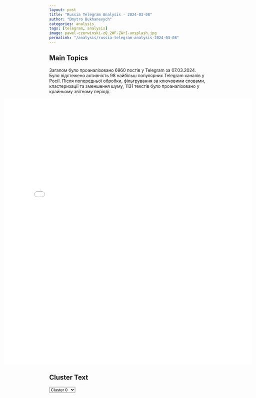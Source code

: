 ```yaml
---
layout: post
title: "Russia Telegram Analysis - 2024-03-08"
author: "Dmytro Bukhanevych"
categories: analysis
tags: [telegram, analysis]
image: pawel-czerwinski-zQ_2WF-ZArI-unsplash.jpg
permalink: "/analysis/russia-telegram-analysis-2024-03-08"
---
```


<style>
    /* Adjusting iframe-container styles */
    .wide-iframe-container {
        width: calc(100% + 30vw);  /* Extending the width */
        margin-left: -15vw;       /* Negative margin to push to the left */
        overflow: hidden;         /* In case the iframe content spills over */
    }

    .wide-iframe-container iframe {
        width: 100%;  /* Making the iframe take the full width of its container */
        border: none; /* Removing any borders from the iframe */
    }

    /* Toggle mechanism */
    .hidden {
        display: none;
    }
    
    .show-content-target:checked + .show-content {
        display: block;
    }
</style>

<h2>Main Topics</h2>
<p>Загалом було проаналізовано 6960 постів у Telegram за 07.03.2024. Було відстежено активність 98 найбільш популярних Telegram каналів у Росії. Після попередньої обробки, фільтрування за ключовими словами, кластеризації та зменшення шуму, 1131 текстів було проаналізовано у крайньому звітному періоді.</p>
<!-- Embedding Main Plotly Visualization -->
<div class="wide-iframe-container">
    <iframe src="{{site.baseurl}}/visualizations/2024-03-08/fig_topics_time.html" height="850"></iframe>
</div>


<h2>Cluster Text</h2>

<!-- Dropdown to select a cluster -->
<select id="clusterSelector" onchange="displayClusterText()">
<option value="0">Cluster 0</option><option value="1">Cluster 1</option><option value="2">Cluster 2</option><option value="3">Cluster 3</option><option value="4">Cluster 4</option><option value="5">Cluster 5</option><option value="6">Cluster 6</option><option value="7">Cluster 7</option><option value="8">Cluster 8</option><option value="9">Cluster 9</option><option value="10">Cluster 10</option><option value="11">Cluster 11</option><option value="12">Cluster 12</option><option value="13">Cluster 13</option><option value="14">Cluster 14</option>
</select>

<!-- Display area for the selected cluster's text -->
<div id="clusterTextDisplay" class="hidden"></div>

<script type="text/javascript">
    var clusterDetails = {"0": "<b>Total Posts:</b> 99<br><b>Date:</b> 2024-03-07 06:48:14+00:00<br><b>Author:</b> mikle1on<br><b>Link:</b> https://t.me/s/Mikle1On/23374<br><b>Subscribers:</b> 617564<br><b>Text:</b> \u0422\u0435\u043a\u0441\u0442: \u041d\u0430 \u0444\u0440\u043e\u043d\u0442\u0435 \u0432\u0441\u0435 \u043e\u0436\u0438\u0434\u0430\u0435\u043c\u043e. \u041f\u043e\u043b\u0438\u0442\u0438\u0447\u0435\u0441\u043a\u0438\u0435 \u043f\u0440\u0438\u0447\u0438\u043d\u044b \u0432\u044b\u043d\u0443\u0436\u0434\u0430\u044e\u0442 \u0421\u044b\u0440\u0441\u043a\u043e\u0433\u043e \u0431\u0440\u043e\u0441\u0430\u0442\u044c \u0432\u0441\u0435 \u0441\u0438\u043b\u044b \u043d\u0430 \u043e\u0442\u0440\u0430\u0436\u0435\u043d\u0438\u0435 \u043d\u0430\u0448\u0438\u0445 \u0430\u0442\u0430\u043a \u0432 \u0422\u043e\u043d\u0435\u043d\u044c\u043a\u043e\u043c, \u041e\u0440\u043b\u043e\u0432\u043a\u0435 \u0438 \u0411\u0435\u0440\u0434\u044b\u0447\u0430\u0445.                              \u041a\u0430\u043a \u0440\u0435\u0437\u0443\u043b\u044c\u0442\u0430\u0442 \u2013 \u0412\u0421\u0420 \u043d\u0435 \u043c\u043e\u0433\u0443\u0442 \u0443\u0436\u0435 \u043d\u0435\u0441\u043a\u043e\u043b\u044c\u043a\u043e \u043d\u0435\u0434\u0435\u043b\u044c \u043f\u043e\u043b\u043d\u043e\u0441\u0442\u044c\u044e \u0432\u044b\u0431\u0438\u0442\u044c \u043f\u0440-\u043a\u0430 \u0438\u0437 \u044d\u0442\u0438\u0445 \u043d.\u043f.                                                           \u0418 \u043d\u0438\u043a\u0430\u043a\u0438\u0435 \u043f\u043e\u0442\u0435\u0440\u0438 \u0413\u0428\u0425 \u043d\u0435 \u0441\u043c\u0443\u0449\u0430\u044e\u0442 \u2013 \u043d\u0430\u0433\u043b\u044f\u0434\u043d\u044b\u0439 \u043f\u0440\u0438\u043c\u0435\u0440, \u043a\u043e\u0433\u0434\u0430 \u0438\u043d\u0442\u0435\u0440\u0435\u0441\u044b \u043f\u043e\u043b\u0438\u0442\u0438\u043a\u0430\u043d\u043e\u0432 \u0432\u0435\u0434\u0443\u0442 \u043a \u0441\u0430\u043c\u043e\u0443\u0431\u0438\u0439\u0441\u0442\u0432\u0443.                      \u041d\u0435 \u0437\u0440\u044f \u0412\u0412\u041f \u0436\u0435\u043b\u0430\u0435\u0442 \u0411\u0430\u0439\u0434\u0435\u043d\u0443 \u043f\u043e\u0431\u0435\u0434\u044b, \u0430 \u043d\u0430\u0448\u0438 \u0431\u0435\u0440\u0435\u0433\u0443\u0442 \u041a\u043b\u0420\u0435\u0437 \u2013 \u043b\u044e\u0431\u043e\u0439 \u0432\u043e\u044f\u043a\u0430 \u043d\u0430 \u0435\u0433\u043e \u043c\u0435\u0441\u0442\u0435 \u0434\u043e\u0441\u0442\u0430\u0432\u0438\u0442 \u043d\u0430\u043c \u043a\u0443\u0434\u0430 \u0431\u043e\u043b\u044c\u0448\u0435 \u043d\u0435\u043f\u0440\u0438\u044f\u0442\u043d\u043e\u0441\u0442\u0435\u0439.      \u041f\u043e \u0442\u0435\u043c \u0436\u0435 \u043f\u0440\u0438\u0447\u0438\u043d\u0430\u043c \u0412\u0421\u0425 \u043e\u0436\u0435\u0441\u0442\u043e\u0447\u0435\u043d\u043d\u043e \u0431\u044c\u044e\u0442\u0441\u044f \u0432 \u0420\u0430\u0431\u043e\u0442\u0438\u043d\u043e \u2013 \u044d\u0442\u043e \u0432\u0435\u0434\u044c \u043e\u0434\u043d\u043e \u0438\u0437 \u0434\u0432\u0443\u0445 \u043d\u0430\u043f\u0440\u0430\u0432\u043b\u0435\u043d\u0438\u0439, \u043d\u0430 \u043a\u043e\u0442\u043e\u0440\u044b\u0445 \u0412\u0421\u0425 \u0441\u043c\u043e\u0433\u043b\u0438 \u0434\u043e\u0431\u0438\u0442\u044c\u0441\u044f \u0445\u043e\u0442\u044c \u043a\u0430\u043a\u043e\u0433\u043e-\u0442\u043e \u043f\u0440\u043e\u0434\u0432\u0438\u0436\u0435\u043d\u0438\u044f \u0432\u043f\u0435\u0440\u0435\u0434 \u0432\u043e \u0432\u0440\u0435\u043c\u044f \u043b\u0435\u0442\u043d\u0435\u0439 \u043a\u043e\u043d\u0444\u0443\u0437\u0438\u0438... ... \u0440\u0430\u0437\u043d\u0438\u0446\u0430 \u043c\u0435\u0436\u0434\u0443 \u043d\u0430\u043c\u0438 \u0438 \u044d\u0442\u0438\u043c\u0438 \u0438\u043d\u0444\u0443\u0437\u043e\u0440\u0438\u044f\u043c\u0438 \u043e\u0441\u043e\u0431\u0435\u043d\u043d\u043e \u044f\u0440\u043a\u043e \u043f\u0440\u043e\u044f\u0432\u0438\u043b\u0430\u0441\u044c \u043d\u0430 \u0412\u0424\u041c. \u0423 \u043d\u0430\u0441 \u0432\u044b\u0448\u0435\u043b \u043d\u0430 \u0441\u0446\u0435\u043d\u0443 \u043f\u0440\u0435\u0437\u0438\u0434\u0435\u043d\u0442 - \u043c\u0443\u0436\u0438\u043a - \u0438 \u043f\u0440\u043e\u0441\u0442\u044b\u043c \u044f\u0437\u044b\u043a\u043e\u043c \u0440\u0430\u0441\u0441\u043a\u0430\u0437\u0430\u043b \u043c\u043e\u043b\u043e\u0434\u044b\u043c \u043b\u044e\u0434\u044f\u043c \u0438\u0437 188 \u0441\u0442\u0440\u0430\u043d, \u0447\u0442\u043e \u0432\u0441\u0435 \u043c\u044b \u0440\u043e\u0436\u0434\u0435\u043d\u044b \u043c\u0443\u0436\u0447\u0438\u043d\u0430\u043c\u0438 \u0438 \u0436\u0435\u043d\u0449\u0438\u043d\u0430\u043c\u0438, \u043e\u0442\u0446\u0430\u043c\u0438 \u0438 \u043c\u0430\u0442\u0435\u0440\u044f\u043c\u0438 \u2013 \u0438 \u0434\u0440\u0443\u0433\u043e\u0433\u043e \u0447\u0435\u043b\u043e\u0432\u0435\u0447\u0435\u0441\u0442\u0432\u043e \u043d\u0435 \u0437\u043d\u0430\u0435\u0442. \u041f\u043e\u044d\u0442\u043e\u043c\u0443 \u0432\u0441\u044f\u043a\u0438\u0435 \u0433\u0435\u043d\u0434\u0435\u0440-\u0444\u043b\u044e\u0438\u0434\u044b \u0441 \u0438\u0445 \u0445\u043e\u043b\u0443\u044f\u043c\u0438, \u0442\u043e\u0440\u0436\u0435\u0441\u0442\u0432\u0435\u043d\u043d\u043e \u043e\u0442\u043a\u0440\u044b\u0432\u0430\u044e\u0449\u0438\u043c\u0438 \u0440\u0430\u0437\u0432\u0435 \u0447\u0442\u043e \u0441\u043e\u0440\u0442\u0438\u0440\u044b, \u043d\u0435 \u0431\u043e\u043b\u0435\u0435 \u0447\u0435\u043c \u0437\u043b\u043e\u043a\u0430\u0447\u0435\u0441\u0442\u0432\u0435\u043d\u043d\u0430\u044f \u043e\u043f\u0443\u0445\u043e\u043b\u044c.   \u0418 \u043f\u0440\u0430\u0432 \u0438\u043c\u0435\u043d\u043d\u043e \u043e\u0442\u043a\u0440\u043e\u0432\u0435\u043d\u043d\u044b\u0439 \u0418\u0432\u0430\u043d \u041a\u043e\u043d\u0434\u0430\u043a\u043e\u0432 \u2013 \u0432\u043e\u044e\u0435\u043c \u043c\u044b \u043d\u0435 \u0441 \u043a\u0430\u043a\u0438\u043c\u0438-\u0442\u043e \u0443\u043a\u0440\u0430\u0438\u043d\u0446\u0430\u043c\u0438 \u2013 \u0438\u0434\u0451\u0442 \u043c\u0435\u0436\u0446\u0438\u0432\u0438\u043b\u0438\u0437\u043e\u0432\u0430\u043d\u043d\u0430\u044f \u0432\u043e\u0439\u043d\u0430 \u0440\u0443\u0441\u0441\u043a\u0438\u0445 \u0441 \u043f\u0435\u0434\u0435\u0440\u0430\u0441\u0442\u0430\u043c\u0438. \u0410 \u0443\u0436 \u043a\u0430\u0436\u0434\u044b\u0439 \u0432\u044b\u0431\u0438\u0440\u0430\u0435\u0442 \u043f\u043e \u0441\u0435\u0431\u0435 \u2013 \u0436\u0435\u043d\u0449\u0438\u043d\u0443, \u0440\u0435\u043b\u0438\u0433\u0438\u044e, \u0434\u043e\u0440\u043e\u0433\u0443. \u0414\u044c\u044f\u0432\u043e\u043b\u0443 \u0441\u043b\u0443\u0436\u0438\u0442\u044c \u0438\u043b\u0438 \u043f\u0440\u043e\u0440\u043e\u043a\u0443 \u2026.== ===  \u0412\u0421\u0415 \u043c\u043e\u0438 \u0440\u0435\u0441\u0443\u0440\u0441\u044b \u0432 \u0416\u0416, \u0414\u0437\u0435\u043d \u0438 \u0442.\u0434. \u043f\u0440\u0438\u0432\u044f\u0437\u0430\u043d\u044b \u043a \u043a\u0430\u0440\u0442\u0435 \u0421\u0431\u0435\u0440\u0431\u0430\u043d\u043a\u0430  2202 2061 9870 3345 \u041e\u0441\u0442\u0430\u043b\u044c\u043d\u044b\u0435 \u2013 \u043b\u0435\u0432\u044b\u0435", "1": "<b>Total Posts:</b> 51<br><b>Date:</b> 2024-03-07 13:45:29+00:00<br><b>Author:</b> russianonwars<br><b>Link:</b> https://t.me/s/russianonwars/29102<br><b>Subscribers:</b> 418611<br><b>Text:</b> \u0422\u0435\u043a\u0441\u0442: \u2757\ufe0f\u041f\u0440\u043e\u0442\u043e\u043a\u043e\u043b \u043e \u043f\u0440\u0438\u0441\u043e\u0435\u0434\u0438\u043d\u0435\u043d\u0438\u0438 \u0428\u0432\u0435\u0446\u0438\u0438 \u043a \u041d\u0410\u0422\u041e \u0432\u0441\u0442\u0443\u043f\u0438\u043b \u0432 \u0441\u0438\u043b\u0443 \u2014 \u0413\u043e\u0441\u0434\u0435\u043f", "2": "<b>Total Posts:</b> 44<br><b>Date:</b> 2024-03-07 17:18:19+00:00<br><b>Author:</b> solovievlive<br><b>Link:</b> https://t.me/s/SolovievLive/244681<br><b>Subscribers:</b> 1293519<br><b>Text:</b> \u0422\u0435\u043a\u0441\u0442: \u26a1\ufe0f\u26a1\ufe0f\u26a1\ufe0f\u26a1\ufe0f \u0411\u044b\u0432\u0448\u0438\u0439 \u0433\u043b\u0430\u0432\u043a\u043e\u043c \u0412\u0421\u0423 \u0412\u0430\u043b\u0435\u0440\u0438\u0439 \u0417\u0430\u043b\u0443\u0436\u043d\u044b\u0439 \u043d\u0430\u0437\u043d\u0430\u0447\u0435\u043d \u043f\u043e\u0441\u043b\u043e\u043c \u0423\u043a\u0440\u0430\u0438\u043d\u044b \u0432 \u0412\u0435\u043b\u0438\u043a\u043e\u0431\u0440\u0438\u0442\u0430\u043d\u0438\u0438.\u0415\u0433\u043e \u043a\u0430\u043d\u0434\u0438\u0434\u0430\u0442\u0443\u0440\u0443 \u043d\u0430 \u044d\u0442\u043e\u0442 \u043f\u043e\u0441\u0442 \u0441\u043e\u0433\u043b\u0430\u0441\u043e\u0432\u0430\u043b \u043f\u0440\u0435\u0437\u0438\u0434\u0435\u043d\u0442 \u0412\u043b\u0430\u0434\u0438\u043c\u0438\u0440 \u0417\u0435\u043b\u0435\u043d\u0441\u043a\u0438\u0439, \u0443\u0442\u043e\u0447\u043d\u0438\u043b\u0438 \u0432 \u0432\u0435\u0434\u043e\u043c\u0441\u0442\u0432\u0435.", "3": "<b>Total Posts:</b> 32<br><b>Date:</b> 2024-03-07 11:52:05+00:00<br><b>Author:</b> rt_russian<br><b>Link:</b> https://t.me/s/rt_russian/191863<br><b>Subscribers:</b> 863746<br><b>Text:</b> \u0422\u0435\u043a\u0441\u0442: \u0428\u0432\u0435\u0446\u0438\u044f \u0443\u0436\u0435 \u0441\u0435\u0433\u043e\u0434\u043d\u044f \u043e\u0444\u0438\u0446\u0438\u0430\u043b\u044c\u043d\u043e \u0432\u0441\u0442\u0443\u043f\u0438\u0442 \u0432 \u041d\u0410\u0422\u041e \u0438 \u0441\u0442\u0430\u043d\u0435\u0442 32-\u043c \u0447\u043b\u0435\u043d\u043e\u043c \u0430\u043b\u044c\u044f\u043d\u0441\u0430, \u0441\u043e\u043e\u0431\u0449\u0438\u043b \u0411\u0435\u043b\u044b\u0439 \u0434\u043e\u043c.\ud83d\udfe9 RT \u043d\u0430 \u0440\u0443\u0441\u0441\u043a\u043e\u043c. \u041f\u043e\u0434\u043f\u0438\u0448\u0438\u0441\u044c", "4": "<b>Total Posts:</b> 17<br><b>Date:</b> 2024-03-07 19:31:41+00:00<br><b>Author:</b> meduzalive<br><b>Link:</b> https://t.me/s/meduzalive/101796<br><b>Subscribers:</b> 1201269<br><b>Text:</b> \u0422\u0435\u043a\u0441\u0442: \u041c\u0430\u043a\u0440\u043e\u043d \u0437\u0430\u044f\u0432\u0438\u043b, \u0447\u0442\u043e \u0432 \u0432\u043e\u043f\u0440\u043e\u0441\u0430\u0445 \u043f\u043e\u0434\u0434\u0435\u0440\u0436\u043a\u0438 \u0423\u043a\u0440\u0430\u0438\u043d\u044b \u043d\u0435 \u0434\u043e\u043b\u0436\u043d\u043e \u0431\u044b\u0442\u044c \u043e\u0433\u0440\u0430\u043d\u0438\u0447\u0435\u043d\u0438\u0439. \u041c\u0435\u0434\u0432\u0435\u0434\u0435\u0432 \u043e\u0442\u0432\u0435\u0442\u0438\u043b, \u0447\u0442\u043e \u0442\u043e\u0433\u0434\u0430 \u0443 \u0420\u043e\u0441\u0441\u0438\u0438 \u043d\u0435\u0442 \u043a\u0440\u0430\u0441\u043d\u044b\u0445 \u043b\u0438\u043d\u0438\u0439 \u0432 \u043e\u0442\u043d\u043e\u0448\u0435\u043d\u0438\u0438 \u0424\u0440\u0430\u043d\u0446\u0438\u0438\u041f\u0440\u0435\u0437\u0438\u0434\u0435\u043d\u0442 \u0424\u0440\u0430\u043d\u0446\u0438\u0438 \u0441\u0434\u0435\u043b\u0430\u043b \u0441\u0432\u043e\u0435 \u0437\u0430\u044f\u0432\u043b\u0435\u043d\u0438\u0435 \u0432\u043e \u0432\u0440\u0435\u043c\u044f \u0432\u0441\u0442\u0440\u0435\u0447\u0438 7 \u043c\u0430\u0440\u0442\u0430 \u0441 \u043b\u0438\u0434\u0435\u0440\u0430\u043c\u0438 \u043f\u043e\u043b\u0438\u0442\u0438\u0447\u0435\u0441\u043a\u0438\u0445 \u043f\u0430\u0440\u0442\u0438\u0439 \u0441\u0442\u0440\u0430\u043d\u044b, \u043f\u0438\u0448\u0443\u0442  Le Monde \u0438 Le Figaro \u0441\u043e \u0441\u0441\u044b\u043b\u043a\u043e\u0439 \u043d\u0430 \u0443\u0447\u0430\u0441\u0442\u043d\u0438\u043a\u043e\u0432 \u0432\u0441\u0442\u0440\u0435\u0447\u0438. \u041c\u0430\u043a\u0440\u043e\u043d, \u0432 \u0447\u0430\u0441\u0442\u043d\u043e\u0441\u0442\u0438, \u0441\u043a\u0430\u0437\u0430\u043b, \u0447\u0442\u043e \u0440\u0430\u043c\u043a\u0438, \u043a\u043e\u0442\u043e\u0440\u044b\u0435 \u0441\u043e\u044e\u0437\u043d\u0438\u043a\u0438 \u0423\u043a\u0440\u0430\u0438\u043d\u044b \u0443\u0441\u0442\u0430\u043d\u0430\u0432\u043b\u0438\u0432\u0430\u044e\u0442 \u0441\u0430\u043c\u0438 \u0441\u0435\u0431\u0435, \u0434\u0430\u044e\u0442 \u0420\u043e\u0441\u0441\u0438\u0438 \u043f\u0440\u0435\u0438\u043c\u0443\u0449\u0435\u0441\u0442\u0432\u043e. \u041b\u0438\u0434\u0435\u0440 \u00ab\u0424\u0440\u0430\u043d\u0446\u0443\u0437\u0441\u043a\u043e\u0439 \u043a\u043e\u043c\u043c\u0443\u043d\u0438\u0441\u0442\u0438\u0447\u0435\u0441\u043a\u043e\u0439 \u043f\u0430\u0440\u0442\u0438\u0438\u00bb \u0424\u0430\u0431\u044c\u0435\u043d \u0420\u0443\u0441\u0441\u0435\u043b\u044c \u0438 \u043b\u0438\u0434\u0435\u0440 \u00ab\u041d\u0430\u0446\u0438\u043e\u043d\u0430\u043b\u044c\u043d\u043e\u0433\u043e \u043e\u0431\u044a\u0435\u0434\u0438\u043d\u0435\u043d\u0438\u044f\u00bb \u0416\u043e\u0440\u0434\u0430\u043d \u0411\u0430\u0440\u0434\u0435\u043b\u043b \u0437\u0430\u044f\u0432\u0438\u043b\u0438, \u0447\u0442\u043e \u0438\u0437 \u0441\u043a\u0430\u0437\u0430\u043d\u043d\u043e\u0433\u043e \u041c\u0430\u043a\u0440\u043e\u043d\u043e\u043c \u0441\u043b\u0435\u0434\u0443\u0435\u0442, \u0447\u0442\u043e \u043e\u0433\u0440\u0430\u043d\u0438\u0447\u0435\u043d\u0438\u0439 \u0438\u043b\u0438 \u043a\u0440\u0430\u0441\u043d\u044b\u0445 \u043b\u0438\u043d\u0438\u0439 \u0432 \u0432\u043e\u043f\u0440\u043e\u0441\u0430\u0445 \u043f\u043e\u0434\u0434\u0435\u0440\u0436\u043a\u0438 \u0423\u043a\u0440\u0430\u0438\u043d\u044b \u0441\u043e \u0441\u0442\u043e\u0440\u043e\u043d\u044b \u0424\u0440\u0430\u043d\u0446\u0438\u0438 \u0431\u043e\u043b\u044c\u0448\u0435 \u043d\u0435\u0442. \u0413\u043e\u0432\u043e\u0440\u0438\u043b \u043b\u0438 \u0441\u0430\u043c \u043f\u0440\u0435\u0437\u0438\u0434\u0435\u043d\u0442 \u0424\u0440\u0430\u043d\u0446\u0438\u0438 \u043e \u00ab\u043a\u0440\u0430\u0441\u043d\u044b\u0445 \u043b\u0438\u043d\u0438\u044f\u0445\u00bb, \u043d\u0435\u044f\u0441\u043d\u043e. \u041e\u0434\u043d\u0430\u043a\u043e \u0438\u043c\u0435\u043d\u043d\u043e \u044d\u0442\u0438 \u0441\u043b\u043e\u0432\u0430, \u0441\u0441\u044b\u043b\u0430\u044f\u0441\u044c \u043d\u0430 Le Monde, \u043f\u0440\u043e\u043a\u043e\u043c\u043c\u0435\u043d\u0442\u0438\u0440\u043e\u0432\u0430\u043b \u0437\u0430\u043c\u0433\u043b\u0430\u0432\u044b \u0421\u043e\u0432\u0435\u0442\u0430 \u0431\u0435\u0437\u043e\u043f\u0430\u0441\u043d\u043e\u0441\u0442\u0438 \u0420\u0424 \u0414\u043c\u0438\u0442\u0440\u0438\u0439 \u041c\u0435\u0434\u0432\u0435\u0434\u0435\u0432. \u00ab\u042d\u0442\u043e \u043e\u0437\u043d\u0430\u0447\u0430\u0435\u0442, \u0447\u0442\u043e \u0442\u043e\u0433\u0434\u0430 \u0438 \u0443 \u0420\u043e\u0441\u0441\u0438\u0438 \u0431\u043e\u043b\u044c\u0448\u0435 \u043d\u0435 \u043e\u0441\u0442\u0430\u043b\u043e\u0441\u044c \u043a\u0440\u0430\u0441\u043d\u044b\u0445 \u043b\u0438\u043d\u0438\u0439 \u0432 \u043e\u0442\u043d\u043e\u0448\u0435\u043d\u0438\u0438 \u0424\u0440\u0430\u043d\u0446\u0438\u0438\u00bb, \u2014 \u043d\u0430\u043f\u0438\u0441\u0430\u043b \u043e\u043d \u0432 \u0441\u043e\u0446\u0441\u0435\u0442\u0438 \u0425.\u0421\u0432\u043e\u0439 \u043f\u043e\u0441\u0442 \u041c\u0435\u0434\u0432\u0435\u0434\u0435\u0432 \u0437\u0430\u0432\u0435\u0440\u0448\u0438\u043b \u0444\u0440\u0430\u0437\u043e\u0439 \u0438\u0437 \u0440\u0438\u043c\u0441\u043a\u043e\u0433\u043e \u043f\u0440\u0430\u0432\u0430 \u2014 \u00abIn hostem omnia licita\u00bb, \u043a\u043e\u0442\u043e\u0440\u0430\u044f \u043e\u0437\u043d\u0430\u0447\u0430\u0435\u0442 \u00ab\u041f\u043e \u043e\u0442\u043d\u043e\u0448\u0435\u043d\u0438\u044e \u043a \u0432\u0440\u0430\u0433\u0443 \u0432\u0441\u0435 \u0434\u043e\u0437\u0432\u043e\u043b\u0435\u043d\u043e\u00bb.", "5": "<b>Total Posts:</b> 162<br><b>Date:</b> 2024-03-07 05:22:38+00:00<br><b>Author:</b> rt_russian<br><b>Link:</b> https://t.me/s/rt_russian/191818<br><b>Subscribers:</b> 863746<br><b>Text:</b> \u0422\u0435\u043a\u0441\u0442: \u2757\ufe0f\u0412\u0438\u0434\u0435\u043e \u0438\u0437 \u044e\u0436\u043d\u043e\u0439 \u0447\u0430\u0441\u0442\u0438 \u0420\u0430\u0431\u043e\u0442\u0438\u043d\u0430: \u0431\u043e\u0439\u0446\u044b 1430-\u0433\u043e \u0438 70-\u0433\u043e \u043f\u043e\u043b\u043a\u043e\u0432 \u0440\u0430\u0437\u043d\u0435\u0441\u043b\u0438 \u0431\u043b\u0438\u043d\u0434\u0430\u0436 \u0412\u0421\u0423 \u0442\u043e\u0447\u043d\u044b\u043c \u043f\u043e\u043f\u0430\u0434\u0430\u043d\u0438\u0435\u043c \u0434\u0440\u043e\u043d\u043e\u043c-\u043a\u0430\u043c\u0438\u043a\u0430\u0434\u0437\u0435.\u041d\u0430\u0441\u0442\u0443\u043f\u0430\u0442\u0435\u043b\u044c\u043d\u0430\u044f \u043e\u043f\u0435\u0440\u0430\u0446\u0438\u044f \u043d\u0430 \u0417\u0430\u043f\u043e\u0440\u043e\u0436\u0441\u043a\u043e\u043c \u0444\u0440\u043e\u043d\u0442\u0435 \u043d\u0435 \u043f\u0440\u0435\u043a\u0440\u0430\u0449\u0430\u0435\u0442\u0441\u044f, 42-\u044f \u0434\u0438\u0432\u0438\u0437\u0438\u044f 58-\u0439 \u0430\u0440\u043c\u0438\u0438 \u0448\u0442\u0443\u0440\u043c\u0443\u0435\u0442 \u043f\u043e\u0437\u0438\u0446\u0438\u0438 \u0432\u0440\u0430\u0433\u0430, \u0443\u043d\u0438\u0447\u0442\u043e\u0436\u0430\u044f \u043f\u0435\u0445\u043e\u0442\u0443 \u0438 \u0443\u043a\u0440\u0430\u0438\u043d\u0441\u043a\u0443\u044e \u0442\u0435\u0445\u043d\u0438\u043a\u0443, \u0441\u043e\u043e\u0431\u0449\u0430\u0435\u0442 \u0432\u043e\u0435\u043d\u043a\u043e\u0440 RT \u0412\u043b\u0430\u0434 \u0410\u043d\u0434\u0440\u0438\u0446\u0430 @vandrytsa.\u041e\u043f\u0435\u0440\u0430\u0442\u043e\u0440\u044b \u0434\u0440\u043e\u043d\u043e\u0432 \u043a\u0440\u0443\u0433\u043b\u043e\u0441\u0443\u0442\u043e\u0447\u043d\u043e \u0432\u044b\u044f\u0432\u043b\u044f\u044e\u0442 \u0446\u0435\u043b\u0438 \u0438 \u043a\u043e\u0440\u0440\u0435\u043a\u0442\u0438\u0440\u0443\u044e\u0442 \u043e\u0433\u043e\u043d\u044c. #\u0412\u043e\u0435\u043d\u043a\u043e\u0440\u044bRT\ud83d\udfe9 RT \u043d\u0430 \u0440\u0443\u0441\u0441\u043a\u043e\u043c. \u041f\u043e\u0434\u043f\u0438\u0448\u0438\u0441\u044c", "6": "<b>Total Posts:</b> 18<br><b>Date:</b> 2024-03-07 12:02:41+00:00<br><b>Author:</b> rian_ru<br><b>Link:</b> https://t.me/s/rian_ru/234436<br><b>Subscribers:</b> 2963968<br><b>Text:</b> \u0422\u0435\u043a\u0441\u0442: \u2757\ufe0f\"\u0423\u043a\u0440\u0441\u043f\u0435\u0446\u044d\u043a\u0441\u043f\u043e\u0440\u0442\" \u0432\u0435\u0434\u0435\u0442 \u043f\u0435\u0440\u0435\u0433\u043e\u0432\u043e\u0440\u044b \u0441 \u041a\u0430\u0437\u0430\u0445\u0441\u0442\u0430\u043d\u043e\u043c \u043e \u0437\u0430\u043a\u0443\u043f\u043a\u0430\u0445 \u043f\u0440\u043e\u0434\u0443\u043a\u0446\u0438\u0438 \u0440\u043e\u0441\u0441\u0438\u0439\u0441\u043a\u043e\u0439 \u043e\u0431\u043e\u0440\u043e\u043d\u043a\u0438 \u0434\u043b\u044f \u043d\u0443\u0436\u0434 \u0412\u0421\u0423, \u0440\u0430\u0441\u0441\u043a\u0430\u0437\u0430\u043b \u0420\u0418\u0410 \u041d\u043e\u0432\u043e\u0441\u0442\u0438 \u0438\u0441\u0442\u043e\u0447\u043d\u0438\u043a.\u041f\u043e \u0435\u0433\u043e \u0438\u043d\u0444\u043e\u0440\u043c\u0430\u0446\u0438\u0438, \u041a\u0438\u0435\u0432\u0443 \u043c\u043e\u0433\u0443\u0442 \u043f\u0435\u0440\u0435\u0434\u0430\u0442\u044c \u0447\u0435\u0440\u0435\u0437 \u0437\u0430\u0440\u0435\u0433\u0438\u0441\u0442\u0440\u0438\u0440\u043e\u0432\u0430\u043d\u043d\u044b\u0435 \u0432 \u0410\u0441\u0442\u0430\u043d\u0435 \u043a\u043e\u043c\u043f\u0430\u043d\u0438\u0438 \u043a\u043e\u043c\u043f\u043b\u0435\u043a\u0442\u0443\u044e\u0449\u0438\u0435 \u0434\u043b\u044f \u0441\u0430\u043c\u043e\u043b\u0435\u0442\u043e\u0432 \u0421\u0443-24 \u0438 \u041c\u0438\u0413-29.", "7": "<b>Total Posts:</b> 190<br><b>Date:</b> 2024-03-07 12:21:26+00:00<br><b>Author:</b> slavaded1337<br><b>Link:</b> https://t.me/s/slavaded1337/42869<br><b>Subscribers:</b> 474256<br><b>Text:</b> \u0422\u0435\u043a\u0441\u0442: \u0418\u043d\u0442\u0435\u0440\u0431\u0440\u0438\u0433\u0430\u0434\u0430 \u00ab\u041f\u044f\u0442\u043d\u0430\u0448\u043a\u0430\u00bb \u0438 \u0414\u0438\u043a\u0430\u044f \u0414\u0438\u0432\u0438\u0437\u0438\u044f \u0414\u043e\u043d\u0431\u0430\u0441\u0441\u0430 \u0437\u0430 \u0421\u0438\u043b\u044c\u043d\u0443\u044e \u0420\u043e\u0441\u0441\u0438\u044e \u0441 \u0421\u0438\u043b\u044c\u043d\u044b\u043c \u041f\u0440\u0435\u0437\u0438\u0434\u0435\u043d\u0442\u043e\u043c.\ud83c\uddf7\ud83c\uddfa \u0417\u0430 \u041f\u0443\u0442\u0438\u043d\u0430!\ud83d\udc4d\ud83c\udffb \u0420\u043e\u0441\u0441\u0438\u044f \u2013 \u0441\u043b\u0438\u0448\u043a\u043e\u043c \u0432\u0435\u043b\u0438\u043a\u0430, \u0447\u0442\u043e\u0431\u044b \u0435\u0439 \u043a\u0442\u043e-\u0442\u043e \u043c\u043e\u0433 \u0443\u0433\u0440\u043e\u0436\u0430\u0442\u044c!\u2764\ufe0f \u0417\u0430 \u0441\u043a\u043e\u0440\u0435\u0439\u0448\u0443\u044e \u043f\u043e\u0431\u0435\u0434\u0443!@ttambyl", "8": "<b>Total Posts:</b> 84<br><b>Date:</b> 2024-03-07 10:45:02+00:00<br><b>Author:</b> rt_russian<br><b>Link:</b> https://t.me/s/rt_russian/191856<br><b>Subscribers:</b> 863746<br><b>Text:</b> \u0422\u0435\u043a\u0441\u0442: \u0421\u043b\u043e\u0432\u0430 \u041c\u0430\u043a\u0440\u043e\u043d\u0430 \u043e \u0432\u043e\u0437\u043c\u043e\u0436\u043d\u043e\u0441\u0442\u0438 \u043e\u0442\u043f\u0440\u0430\u0432\u043a\u0438 \u0432\u043e\u0439\u0441\u043a \u041d\u0410\u0422\u041e \u043d\u0430 \u0423\u043a\u0440\u0430\u0438\u043d\u0443 \u0441\u0432\u044f\u0437\u0430\u043d\u044b \u0441 \u043f\u0440\u043e\u0432\u0430\u043b\u043e\u043c \u0443\u043a\u0440\u0430\u0438\u043d\u0441\u043a\u043e\u0433\u043e \u043a\u043e\u043d\u0442\u0440\u043d\u0430\u0441\u0442\u0443\u043f\u043b\u0435\u043d\u0438\u044f \u0438 \u0443\u0441\u043f\u0435\u0445\u0430\u043c\u0438 \u0440\u043e\u0441\u0441\u0438\u0439\u0441\u043a\u0438\u0445 \u0432\u043e\u0435\u043d\u043d\u044b\u0445, \u0441\u0447\u0438\u0442\u0430\u0435\u0442 \u041f\u0430\u0442\u0440\u0443\u0448\u0435\u0432.\u0427\u0442\u043e \u0435\u0449\u0451 \u0441\u043a\u0430\u0437\u0430\u043b \u0441\u0435\u043a\u0440\u0435\u0442\u0430\u0440\u044c \u0421\u043e\u0432\u0431\u0435\u0437\u0430 \u0420\u043e\u0441\u0441\u0438\u0438:\u2014 \u0432 2023 \u0433\u043e\u0434\u0443 \u043d\u0430 \u0421\u0435\u0432\u0435\u0440\u043d\u043e\u043c \u041a\u0430\u0432\u043a\u0430\u0437\u0435 \u0443\u0434\u0430\u043b\u043e\u0441\u044c \u043f\u0440\u0435\u0434\u043e\u0442\u0432\u0440\u0430\u0442\u0438\u0442\u044c 16 \u0442\u0435\u0440\u0430\u043a\u0442\u043e\u0432;\u2014 \u0421\u0428\u0410 \u0441 \u0441\u043e\u044e\u0437\u043d\u0438\u043a\u0430\u043c\u0438 \u043f\u044b\u0442\u0430\u044e\u0442\u0441\u044f \u0441 \u043f\u043e\u043c\u043e\u0449\u044c\u044e \u043f\u0440\u043e\u0432\u043e\u043a\u0430\u0446\u0438\u0439 \u0438 \u0434\u0435\u0437\u0438\u043d\u0444\u043e\u0440\u043c\u0430\u0446\u0438\u0438 \u0437\u0430\u043f\u0443\u0441\u0442\u0438\u0442\u044c \u0441\u0435\u043f\u0430\u0440\u0430\u0442\u0438\u0441\u0442\u0441\u043a\u0438\u0435 \u043f\u0440\u043e\u0446\u0435\u0441\u0441\u044b \u043d\u0430 \u0421\u0435\u0432\u0435\u0440\u043d\u043e\u043c \u041a\u0430\u0432\u043a\u0430\u0437\u0435.\ud83d\udfe9 RT \u043d\u0430 \u0440\u0443\u0441\u0441\u043a\u043e\u043c. \u041f\u043e\u0434\u043f\u0438\u0448\u0438\u0441\u044c", "9": "<b>Total Posts:</b> 36<br><b>Date:</b> 2024-03-07 09:25:49+00:00<br><b>Author:</b> ostashkonews<br><b>Link:</b> https://t.me/s/OstashkoNews/123426<br><b>Subscribers:</b> 373047<br><b>Text:</b> \u0422\u0435\u043a\u0441\u0442: \u26a1\ufe0f \u0412\u043b\u0430\u0434\u0438\u043c\u0438\u0440 \u041f\u0443\u0442\u0438\u043d \u043f\u0440\u0438\u043b\u0435\u0442\u0435\u043b \u0432 \u041a\u0440\u0430\u0441\u043d\u043e\u0434\u0430\u0440", "10": "<b>Total Posts:</b> 31<br><b>Date:</b> 2024-03-07 10:28:15+00:00<br><b>Author:</b> zhest_belgorod<br><b>Link:</b> https://t.me/s/zhest_belgorod/39901<br><b>Subscribers:</b> 526265<br><b>Text:</b> \u0422\u0435\u043a\u0441\u0442: \u2757\ufe0f\u0418\u043d\u0444\u043e\u0440\u043c\u0430\u0446\u0438\u044f \u043e \u043d\u0430\u043d\u0435\u0441\u0435\u043d\u043d\u044b\u0445 \u0412\u0421\u0423 \u0443\u0434\u0430\u0440\u0430\u0445 \u043f\u043e \u043d\u0430\u0448\u0435\u043c\u0443 \u0440\u0435\u0433\u0438\u043e\u043d\u0443 \u0437\u0430 6 \u043c\u0430\u0440\u0442\u0430:\u2800\u25aa\ufe0f\u0412 \u0411\u0435\u043b\u0433\u043e\u0440\u043e\u0434\u0441\u043a\u043e\u043c \u0440\u0430\u0439\u043e\u043d\u0435 \u043d\u0430\u0434 \u0441\u0435\u043b\u043e\u043c \u0411\u0435\u0441\u0441\u043e\u043d\u043e\u0432\u043a\u0430 \u0441\u0438\u0441\u0442\u0435\u043c\u043e\u0439 \u041f\u0412\u041e \u0441\u0431\u0438\u0442 \u0411\u041f\u041b\u0410 \u0441\u0430\u043c\u043e\u043b\u0435\u0442\u043d\u043e\u0433\u043e \u0442\u0438\u043f\u0430, \u0432 \u0441\u0435\u043b\u0435 \u0421\u043e\u043b\u043d\u0446\u0435\u0432\u043a\u0430 \u0441\u0431\u0438\u0442\u043e 3 \u0434\u0440\u043e\u043d\u0430-\u043a\u0430\u043c\u0438\u043a\u0430\u0434\u0437\u0435. \u041e\u0431\u043e\u0448\u043b\u043e\u0441\u044c \u0431\u0435\u0437 \u043f\u043e\u0441\u043b\u0435\u0434\u0441\u0442\u0432\u0438\u0439 \u043d\u0430 \u0437\u0435\u043c\u043b\u0435. \u041f\u043e\u0441\u043b\u0435 \u043e\u0442\u0440\u0430\u0436\u0435\u043d\u0438\u044f \u0441\u0440\u0435\u0434\u0441\u0442\u0432\u0430\u043c\u0438 \u041f\u0412\u041e \u0432\u043e\u0437\u0434\u0443\u0448\u043d\u043e\u0439 \u0430\u0442\u0430\u043a\u0438 \u0412\u0421\u0423 \u0440\u0430\u0437\u0440\u0443\u0448\u0435\u043d\u0438\u044f \u0432\u044b\u044f\u0432\u043b\u0435\u043d\u044b \u0432 \u043f\u043e\u0441\u0435\u043b\u043a\u0435 \u0420\u0430\u0437\u0443\u043c\u043d\u043e\u0435 \u2013 \u043f\u043e\u0432\u0440\u0435\u0436\u0434\u0435\u043d\u0430 \u043a\u0440\u044b\u0448\u0430 \u0432 \u0441\u043a\u043b\u0430\u0434\u0441\u043a\u043e\u043c \u043f\u043e\u043c\u0435\u0449\u0435\u043d\u0438\u0438.\u2800\u25aa\ufe0f\u0412 \u0411\u043e\u0440\u0438\u0441\u043e\u0432\u0441\u043a\u043e\u043c \u0440\u0430\u0439\u043e\u043d\u0435 \u043d\u0430 \u043e\u043a\u0440\u0430\u0438\u043d\u0435 \u0445\u0443\u0442\u043e\u0440\u0430 \u041b\u043e\u0437\u043e\u0432\u0430\u044f \u0420\u0443\u0434\u043a\u0430 \u0438\u043d\u0436\u0435\u043d\u0435\u0440\u043d\u043e-\u0442\u0435\u0445\u043d\u0438\u0447\u0435\u0441\u043a\u0438\u043c\u0438 \u0441\u0440\u0435\u0434\u0441\u0442\u0432\u0430\u043c\u0438 \u043f\u043e\u0434\u0430\u0432\u043b\u0435\u043d \u0434\u0440\u043e\u043d-\u043a\u0430\u043c\u0438\u043a\u0430\u0434\u0437\u0435 \u0441 \u043f\u043e\u0441\u043b\u0435\u0434\u0443\u044e\u0449\u0435\u0439 \u0434\u0435\u0442\u043e\u043d\u0430\u0446\u0438\u0435\u0439. \u041e\u0431\u043e\u0448\u043b\u043e\u0441\u044c \u0431\u0435\u0437 \u043f\u043e\u0441\u043b\u0435\u0434\u0441\u0442\u0432\u0438\u0439.\u2800\u25aa\ufe0f\u0412 \u0413\u0440\u0430\u0439\u0432\u043e\u0440\u043e\u043d\u0441\u043a\u043e\u043c \u0433\u043e\u0440\u043e\u0434\u0441\u043a\u043e\u043c \u043e\u043a\u0440\u0443\u0433\u0435 \u043d\u0430 \u043e\u043a\u0440\u0430\u0438\u043d\u0435 \u0441\u0435\u043b\u0430 \u041a\u043e\u0437\u0438\u043d\u043a\u0430 \u043f\u0440\u043e\u0442\u0438\u0432\u043d\u0438\u043a \u0430\u0442\u0430\u043a\u043e\u0432\u0430\u043b \u0441 \u043f\u043e\u043c\u043e\u0449\u044c\u044e \u0434\u0440\u043e\u043d\u0430-\u043a\u0430\u043c\u0438\u043a\u0430\u0434\u0437\u0435. \u041f\u043e\u0441\u0442\u0440\u0430\u0434\u0430\u0432\u0448\u0438\u0445 \u0438 \u0440\u0430\u0437\u0440\u0443\u0448\u0435\u043d\u0438\u0439 \u043d\u0435\u0442. \u0422\u0430\u043a\u0436\u0435 \u0432 \u041a\u043e\u0437\u0438\u043d\u043a\u0435 \u043f\u043e\u0441\u043b\u0435 \u043c\u0438\u043d\u043e\u043c\u0435\u0442\u043d\u043e\u0433\u043e \u043e\u0431\u0441\u0442\u0440\u0435\u043b\u0430 \u043e\u0442 5 \u043c\u0430\u0440\u0442\u0430 \u0440\u0430\u0437\u043b\u0438\u0447\u043d\u044b\u0435 \u043f\u043e\u0432\u0440\u0435\u0436\u0434\u0435\u043d\u0438\u044f \u0432\u044b\u044f\u0432\u043b\u0435\u043d\u044b \u0432 13 \u0447\u0430\u0441\u0442\u043d\u044b\u0445 \u0436\u0438\u043b\u044b\u0445 \u0434\u043e\u043c\u043e\u0432\u043b\u0430\u0434\u0435\u043d\u0438\u044f\u0445: \u0432\u044b\u0431\u0438\u0442\u044b \u043e\u043a\u043d\u0430, \u043f\u043e\u0441\u0435\u0447\u0435\u043d\u044b \u043a\u0440\u044b\u0448\u0438, \u0444\u0430\u0441\u0430\u0434\u044b \u0438 \u0437\u0430\u0431\u043e\u0440\u044b.\u2800\u25aa\ufe0f\u0412 \u041a\u0440\u0430\u0441\u043d\u043e\u044f\u0440\u0443\u0436\u0441\u043a\u043e\u043c \u0440\u0430\u0439\u043e\u043d\u0435 \u043f\u043e\u0434 \u043e\u0431\u0441\u0442\u0440\u0435\u043b \u043f\u043e\u043f\u0430\u043b\u0430 \u043e\u043a\u0440\u0430\u0438\u043d\u0430 \u043f\u043e\u0441\u0435\u043b\u043a\u0430 \u041f\u043e\u043f\u043e\u0432\u043a\u0430 \u2013 \u0443\u0441\u0442\u0430\u043d\u043e\u0432\u043b\u0435\u043d\u043e 3 \u043f\u0440\u0438\u043b\u0435\u0442\u0430. \u041d\u0438\u043a\u0442\u043e \u043d\u0435 \u043f\u043e\u0441\u0442\u0440\u0430\u0434\u0430\u043b. \u0412 \u0440\u0435\u0437\u0443\u043b\u044c\u0442\u0430\u0442\u0435 \u043e\u0431\u0441\u0442\u0440\u0435\u043b\u0430 \u043f\u043e\u0432\u0440\u0435\u0436\u0434\u0435\u043d\u044b \u0434\u0432\u0430 \u0438\u043d\u0444\u0440\u0430\u0441\u0442\u0440\u0443\u043a\u0442\u0443\u0440\u043d\u044b\u0445 \u043e\u0431\u044a\u0435\u043a\u0442\u0430. \u041f\u043e\u0441\u043b\u0435 \u0441\u043e\u0433\u043b\u0430\u0441\u043e\u0432\u0430\u043d\u0438\u044f \u0441 \u041c\u0438\u043d\u043e\u0431\u043e\u0440\u043e\u043d\u044b \u0420\u0424 \u0430\u0432\u0430\u0440\u0438\u0439\u043d\u044b\u0435 \u0441\u043b\u0443\u0436\u0431\u044b \u043f\u0440\u0438\u0441\u0442\u0443\u043f\u044f\u0442 \u043a \u0432\u043e\u0441\u0441\u0442\u0430\u043d\u043e\u0432\u0438\u0442\u0435\u043b\u044c\u043d\u044b\u043c \u0440\u0430\u0431\u043e\u0442\u0430\u043c.\u2800\u25aa\ufe0f\u0412 \u0428\u0435\u0431\u0435\u043a\u0438\u043d\u0441\u043a\u043e\u043c \u0433\u043e\u0440\u043e\u0434\u0441\u043a\u043e\u043c \u043e\u043a\u0440\u0443\u0433\u0435 \u0438\u0437 \u0433\u0440\u0430\u043d\u0430\u0442\u043e\u043c\u0435\u0442\u0430 \u043e\u0431\u0441\u0442\u0440\u0435\u043b\u044f\u043b\u0438 \u043f\u043e\u0441\u0435\u043b\u043e\u043a \u041a\u0440\u0430\u0441\u043d\u043e\u0435 \u2013 \u0437\u0430\u0444\u0438\u043a\u0441\u0438\u0440\u043e\u0432\u0430\u043d\u043e 95 \u0433\u0440\u0430\u043d\u0430\u0442\u043e\u043c\u0435\u0442\u043d\u044b\u0445 \u0432\u044b\u0441\u0442\u0440\u0435\u043b\u043e\u0432. \u041f\u043e\u0441\u0442\u0440\u0430\u0434\u0430\u0432\u0448\u0438\u0445 \u043d\u0435\u0442. \u0412 \u0440\u0435\u0437\u0443\u043b\u044c\u0442\u0430\u0442\u0435 \u043f\u0440\u044f\u043c\u043e\u0433\u043e \u043f\u043e\u043f\u0430\u0434\u0430\u043d\u0438\u044f \u0431\u043e\u0435\u043f\u0440\u0438\u043f\u0430\u0441\u0430 \u0432 \u0447\u0430\u0441\u0442\u043d\u044b\u0439 \u0434\u043e\u043c \u043f\u0440\u043e\u0438\u0437\u043e\u0448\u043b\u043e \u0432\u043e\u0437\u0433\u043e\u0440\u0430\u043d\u0438\u0435 \u2013 \u0434\u043e\u043c \u043f\u043e\u043b\u043d\u043e\u0441\u0442\u044c\u044e \u0443\u043d\u0438\u0447\u0442\u043e\u0436\u0435\u043d.\ud83d\udd25 \u0416\u0435\u0441\u0442\u044c \u0411\u0435\u043b\u0433\u043e\u0440\u043e\u0434 - \u043f\u043e\u0434\u043f\u0438\u0441\u0430\u0442\u044c\u0441\u044f", "11": "<b>Total Posts:</b> 51<br><b>Date:</b> 2024-03-07 21:05:25+00:00<br><b>Author:</b> readovkanews<br><b>Link:</b> https://t.me/s/readovkanews/75351<br><b>Subscribers:</b> 2361307<br><b>Text:</b> \u0422\u0435\u043a\u0441\u0442: \u041a\u0430\u0440\u0442\u0430 \u0432\u043e\u0435\u043d\u043d\u044b\u0445 \u0434\u0435\u0439\u0441\u0442\u0432\u0438\u0439 \u0438 \u0441\u0438\u0442\u0443\u0430\u0446\u0438\u044f \u043d\u0430 \u0444\u0440\u043e\u043d\u0442\u0430\u0445 \u0432\u0435\u0447\u0435\u0440\u043e\u043c 7 \u043c\u0430\u0440\u0442\u0430\u2694\ufe0f\u041e\u0431\u0441\u0442\u0430\u043d\u043e\u0432\u043a\u0430 \u043d\u0430 \u0444\u0440\u043e\u043d\u0442\u0430\u0445 \u0437\u0430 \u0443\u0445\u043e\u0434\u044f\u0449\u0438\u0435 \u0441\u0443\u0442\u043a\u0438:\u26ab\ufe0f\u0421\u0432\u0430\u0442\u043e\u0432\u043e-\u041a\u0440\u0435\u043c\u0435\u043d\u043d\u043e\u0435 \u043d\u0430\u043f\u0440\u0430\u0432\u043b\u0435\u043d\u0438\u0435\u041d\u0430 \u041a\u0443\u043f\u044f\u043d\u0441\u043a\u043e\u043c \u0443\u0447\u0430\u0441\u0442\u043a\u0435 \u043d\u0430\u0448\u0438 \u0431\u043e\u0439\u0446\u044b \u043f\u0440\u043e\u0434\u0432\u0438\u043d\u0443\u043b\u0438\u0441\u044c \u0432 \u0440\u0430\u0439\u043e\u043d\u0435 \u0421\u0438\u043d\u044c\u043a\u043e\u0432\u043a\u0438. \u0423 \u0422\u0435\u0440\u043d\u043e\u0432 \u0438 \u042f\u043c\u043f\u043e\u043b\u043e\u0432\u043a\u0438 \u0431\u0435\u0437 \u0438\u0437\u043c\u0435\u043d\u0435\u043d\u0438\u0439 \u2014 \u0438\u0434\u0443\u0442 \u0431\u043e\u0438. \u26ab\ufe0f\u0411\u0430\u0445\u043c\u0443\u0442\u0441\u043a\u043e\u0435 (\u0410\u0440\u0442\u0435\u043c\u043e\u0432\u0441\u043a\u043e\u0435) \u043d\u0430\u043f\u0440\u0430\u0432\u043b\u0435\u043d\u0438\u0435\u041f\u0440\u043e\u0434\u043e\u043b\u0436\u0430\u044e\u0442\u0441\u044f \u0431\u043e\u0438 \u0432 \u0440\u0430\u0439\u043e\u043d\u0435 \u0411\u043e\u0433\u0434\u0430\u043d\u043e\u0432\u043a\u0438. \u0420\u0443\u0441\u0441\u043a\u0430\u044f \u0430\u0440\u043c\u0438\u044f \u043d\u0430\u0441\u0442\u0443\u043f\u0430\u0435\u0442 \u0432 \u041a\u0440\u0430\u0441\u043d\u043e\u043c. \u0415\u0441\u0442\u044c \u043f\u0440\u043e\u0434\u0432\u0438\u0436\u0435\u043d\u0438\u0435 \u0443 \u041a\u043b\u0435\u0449\u0435\u0435\u0432\u043a\u0438.\u26ab\ufe0f\u0414\u043e\u043d\u0435\u0446\u043a\u043e\u0435 \u043d\u0430\u043f\u0440\u0430\u0432\u043b\u0435\u043d\u0438\u0435\u0412\u0421\u0423 \u043a\u043e\u043d\u0442\u0440\u0430\u0442\u0430\u043a\u043e\u0432\u0430\u043b\u0438 \u0432 \u0440\u0430\u0439\u043e\u043d\u0435 \u0411\u0435\u0440\u0434\u044b\u0447\u0435\u0439. \u0422\u0435\u043c \u0432\u0440\u0435\u043c\u0435\u043d\u0435\u043c \u043f\u0440\u043e\u0434\u043e\u043b\u0436\u0430\u044e\u0442\u0441\u044f \u0431\u043e\u0438 \u0432 \u0440\u0430\u0439\u043e\u043d\u0430\u0445 \u041e\u0440\u043b\u043e\u0432\u043a\u0438, \u0422\u043e\u043d\u0435\u043d\u044c\u043a\u043e\u0433\u043e \u0438 \u041f\u0435\u0440\u0432\u043e\u043c\u0430\u0439\u0441\u043a\u043e\u0433\u043e. \u041d\u0430\u0448\u0438 \u0431\u043e\u0439\u0446\u044b \u043f\u0440\u043e\u0434\u0432\u0438\u043d\u0443\u043b\u0438\u0441\u044c \u0432 \u044e\u0433\u043e-\u0437\u0430\u043f\u0430\u0434\u043d\u043e\u0439 \u0447\u0430\u0441\u0442\u0438 \u041d\u043e\u0432\u043e\u043c\u0438\u0445\u0430\u0439\u043b\u043e\u0432\u043a\u0438.\u26ab\ufe0f\u0417\u0430\u043f\u043e\u0440\u043e\u0436\u0441\u043a\u043e\u0435 \u043d\u0430\u043f\u0440\u0430\u0432\u043b\u0435\u043d\u0438\u0435\u041d\u0430 \u041e\u0440\u0435\u0445\u043e\u0432\u0441\u043a\u043e\u043c \u0443\u0447\u0430\u0441\u0442\u043a\u0435 \u0432\u0441\u0442\u0440\u0435\u0447\u043d\u044b\u0435 \u0431\u043e\u0438 \u0432 \u0440\u0430\u0439\u043e\u043d\u0435 \u0420\u0430\u0431\u043e\u0442\u0438\u043d\u043e. \u041d\u0430\u0448\u0438 \u0431\u043e\u0439\u0446\u044b \u043f\u0440\u043e\u0434\u0432\u0438\u043d\u0443\u043b\u0438\u0441\u044c \u043a \u0441\u0435\u0432\u0435\u0440\u043e-\u0437\u0430\u043f\u0430\u0434\u0443 \u043e\u0442 \u0412\u0435\u0440\u0431\u043e\u0432\u043e\u0433\u043e.\ud83d\udcaa\u0420\u0430\u0431\u043e\u0442\u0438\u043d\u043e \u043d\u0430 \u0417\u0430\u043f\u043e\u0440\u043e\u0436\u0441\u043a\u043e\u043c \u043d\u0430\u043f\u0440\u0430\u0432\u043b\u0435\u043d\u0438\u0438 \u0443\u0436\u0435 \u0434\u0430\u0432\u043d\u043e \u0441\u0442\u0430\u043b\u043e \u043a\u043b\u0430\u0434\u0431\u0438\u0449\u0435\u043c \u0431\u0440\u043e\u043d\u0435\u0442\u0435\u0445\u043d\u0438\u043a\u0438 \u0412\u0421\u0423, \u0432 \u0442\u043e\u043c \u0447\u0438\u0441\u043b\u0435 \u0437\u0430\u043f\u0430\u0434\u043d\u043e\u0433\u043e \u043f\u0440\u043e\u0438\u0437\u0432\u043e\u0434\u0441\u0442\u0432\u0430. \u0425\u043e\u0442\u044c \u00ab\u0434\u043e\u0440\u043e\u0433\u0430 \u0441\u043c\u0435\u0440\u0442\u0438\u00bb \u0438 \u0431\u044c\u0435\u0442 \u043f\u043e \u0440\u0435\u043f\u0443\u0442\u0430\u0446\u0438\u0438 \u0441\u0442\u0440\u0430\u043d\u044b 404, \u0441\u0430\u043c\u0438 \u0443\u043a\u0440\u0430\u0438\u043d\u0446\u044b \u043d\u0435 \u0441\u0442\u0435\u0441\u043d\u044f\u044e\u0442\u0441\u044f \u0434\u0435\u043c\u043e\u043d\u0441\u0442\u0440\u0438\u0440\u043e\u0432\u0430\u0442\u044c \u0440\u0435\u0437\u0443\u043b\u044c\u0442\u0430\u0442\u044b \u0440\u0430\u0431\u043e\u0442\u044b \u0440\u0443\u0441\u0441\u043a\u043e\u0439 \u0430\u0440\u043c\u0438\u0438, \u0432 \u0442\u043e \u0432\u0440\u0435\u043c\u044f \u043a\u0430\u043a \u043d\u0430\u0448\u0438 \u043f\u0440\u043e\u0434\u043e\u043b\u0436\u0430\u044e\u0442 \u043f\u0435\u0440\u0435\u043c\u0430\u043b\u044b\u0432\u0430\u0442\u044c \u043f\u0440\u043e\u0442\u0438\u0432\u043d\u0438\u043a\u0430 \u0432 \u043f\u043e\u0441\u0435\u043b\u043a\u0435.\ud83d\udd0e\u041a\u0430\u0440\u0442\u0430 \u0432 \u0445\u043e\u0440\u043e\u0448\u0435\u043c \u0440\u0430\u0437\u0440\u0435\u0448\u0435\u043d\u0438\u0438", "12": "<b>Total Posts:</b> 23<br><b>Date:</b> 2024-03-07 22:23:00+00:00<br><b>Author:</b> petrovtel<br><b>Link:</b> https://t.me/s/petrovtel/51452<br><b>Subscribers:</b> 515816<br><b>Text:</b> \u0422\u0435\u043a\u0441\u0442: \u041f\u043e\u0441\u043e\u043b\u044c\u0441\u0442\u0432\u043e \u0421\u0428\u0410 \u0432 \u0420\u043e\u0441\u0441\u0438\u0438 \u043f\u0440\u0435\u0434\u0443\u043f\u0440\u0435\u0434\u0438\u043b\u043e \u043e\u0431 \u0443\u0433\u0440\u043e\u0437\u0435 \u0442\u0435\u0440\u0430\u043a\u0442\u0430 \u0432 \u041c\u043e\u0441\u043a\u0432\u0435 \u0432 \u0431\u043b\u0438\u0436\u0430\u0439\u0448\u0438\u0435 48 \u0447\u0430\u0441\u043e\u0432.\u00ab\u041f\u043e\u0441\u043e\u043b\u044c\u0441\u0442\u0432\u043e \u043e\u0442\u0441\u043b\u0435\u0436\u0438\u0432\u0430\u0435\u0442 \u0441\u043e\u043e\u0431\u0449\u0435\u043d\u0438\u044f, \u0447\u0442\u043e \u0443 \u044d\u043a\u0441\u0442\u0440\u0435\u043c\u0438\u0441\u0442\u043e\u0432 \u0435\u0441\u0442\u044c \u043d\u0435\u0438\u0437\u0431\u0435\u0436\u043d\u044b\u0435 \u043f\u043b\u0430\u043d\u044b \u0430\u0442\u0430\u043a\u043e\u0432\u0430\u0442\u044c \u0431\u043e\u043b\u044c\u0448\u0438\u0435 \u0441\u043e\u0431\u0440\u0430\u043d\u0438\u044f \u0432 \u041c\u043e\u0441\u043a\u0432\u0435, \u0432\u043a\u043b\u044e\u0447\u0430\u044f \u043a\u043e\u043d\u0446\u0435\u0440\u0442\u044b, \u0438 \u0433\u0440\u0430\u0436\u0434\u0430\u043d\u0430\u043c \u0421\u0428\u0410 \u0441\u043b\u0435\u0434\u0443\u0435\u0442 \u0440\u0435\u043a\u043e\u043c\u0435\u043d\u0434\u043e\u0432\u0430\u0442\u044c \u0438\u0437\u0431\u0435\u0433\u0430\u0442\u044c \u0431\u043e\u043b\u044c\u0448\u0438\u0445 \u0441\u043e\u0431\u0440\u0430\u043d\u0438\u0439 \u0432 \u0442\u0435\u0447\u0435\u043d\u0438\u0435 \u0441\u043b\u0435\u0434\u0443\u044e\u0449\u0438\u0445 48 \u0447\u0430\u0441\u043e\u0432\u00bb, \u2014 \u0433\u043e\u0432\u043e\u0440\u0438\u0442\u0441\u044f \u043d\u0430 \u0441\u0430\u0439\u0442\u0435 \u043f\u043e\u0441\u043e\u043b\u044c\u0441\u0442\u0432\u0430.\u0414\u0440\u0443\u0433\u0438\u0445 \u043f\u043e\u0434\u0440\u043e\u0431\u043d\u043e\u0441\u0442\u0435\u0439 \u043d\u0435 \u043f\u0440\u0438\u0432\u043e\u0434\u0438\u0442\u0441\u044f.\u041a\u041a \ud83d\udc00", "13": "<b>Total Posts:</b> 17<br><b>Date:</b> 2024-03-07 21:36:34+00:00<br><b>Author:</b> ostashkonews<br><b>Link:</b> https://t.me/s/OstashkoNews/123529<br><b>Subscribers:</b> 373047<br><b>Text:</b> \u0422\u0435\u043a\u0441\u0442: \ud83c\uddf7\ud83c\uddfa \u0412\u043b\u0430\u0434\u0438\u043c\u0438\u0440 \u041f\u0443\u0442\u0438\u043d \u043f\u043e\u0437\u0434\u0440\u0430\u0432\u0438\u043b \u0436\u0435\u043d\u0449\u0438\u043d \u0441 8 \u043c\u0430\u0440\u0442\u0430\u041f\u0440\u0435\u0437\u0438\u0434\u0435\u043d\u0442 \u043f\u043e\u0437\u0434\u0440\u0430\u0432\u0438\u043b \u0440\u043e\u0441\u0441\u0438\u044f\u043d\u043e\u043a \u0441 \u041c\u0435\u0436\u0434\u0443\u043d\u0430\u0440\u043e\u0434\u043d\u044b\u043c \u0436\u0435\u043d\u0441\u043a\u0438\u043c \u0434\u043d\u0435\u043c, \u0438 \u043e\u0442\u0434\u0435\u043b\u044c\u043d\u043e \u043e\u0431\u0440\u0430\u0442\u0438\u043b\u0441\u044f \u043a \u0442\u0435\u043c \u0436\u0435\u043d\u0449\u0438\u043d\u0430\u043c, \u043a\u043e\u0442\u043e\u0440\u044b\u0435 \u0441\u0435\u0439\u0447\u0430\u0441 \u043d\u0430\u0445\u043e\u0434\u044f\u0442\u0441\u044f \u0432 \u0437\u043e\u043d\u0435 \u0421\u0412\u041e.\ud83d\udcdd \u00ab\u0412\u044b \u0432\u043d\u043e\u0432\u044c \u0438 \u0432\u043d\u043e\u0432\u044c \u0434\u043e\u043a\u0430\u0437\u044b\u0432\u0430\u0435\u0442\u0435, \u043a\u0430\u043a\u043e\u0439 \u043d\u0435\u043e\u0434\u043e\u043b\u0438\u043c\u043e\u0439 \u0441\u0438\u043b\u043e\u0439 \u043e\u0431\u043b\u0430\u0434\u0430\u0435\u0442 \u0436\u0435\u043d\u0441\u043a\u043e\u0435 \u0441\u0435\u0440\u0434\u0446\u0435, \u0434\u0430\u0435\u0442\u0435 \u043f\u0440\u0438\u043c\u0435\u0440 \u0441\u0442\u043e\u0439\u043a\u043e\u0441\u0442\u0438, \u0443\u0432\u0435\u0440\u0435\u043d\u043d\u043e\u0441\u0442\u0438 \u0432 \u0442\u043e\u043c, \u0447\u0442\u043e \u0434\u043e\u0431\u0440\u043e \u0438 \u043f\u0440\u0430\u0432\u0434\u0430 \u2013 \u043d\u0430 \u043d\u0430\u0448\u0435\u0439 \u0441\u0442\u043e\u0440\u043e\u043d\u0435\u00bb, \u2013 \u043f\u043e\u0434\u0447\u0435\u0440\u043a\u043d\u0443\u043b \u041f\u0443\u0442\u0438\u043d.", "14": "<b>Total Posts:</b> 12<br><b>Date:</b> 2024-03-07 09:41:05+00:00<br><b>Author:</b> shot_shot<br><b>Link:</b> https://t.me/s/shot_shot/63244<br><b>Subscribers:</b> 880640<br><b>Text:</b> \u0422\u0435\u043a\u0441\u0442: \u041e\u0441\u043a\u043e\u0440\u0431\u0438\u0432\u0448\u0438\u0439 \u0410\u043b\u0435\u043a\u0441\u0430\u043d\u0434\u0440\u0430 \u041b\u0443\u043a\u0430\u0448\u0435\u043d\u043a\u043e \u0431\u0435\u043b\u043e\u0440\u0443\u0441 \u0443\u0431\u0438\u0442 \u0432 \u041a\u0430\u0440\u0435\u043b\u0438\u0438. \u041f\u043e \u0437\u0430\u0434\u0430\u043d\u0438\u044e \u0412\u0421\u0423 \u043e\u043d \u043f\u043b\u0430\u043d\u0438\u0440\u043e\u0432\u0430\u043b \u0442\u0435\u0440\u0430\u043a\u0442 \u0432 \u0433\u043e\u0440\u043e\u0434\u0435 \u041e\u043b\u043e\u043d\u0435\u0446\u041f\u043e \u0438\u043d\u0444\u043e\u0440\u043c\u0430\u0446\u0438\u0438 SHOT, 49-\u043b\u0435\u0442\u043d\u0438\u0439 \u041d\u0438\u043a\u043e\u043b\u0430\u0439 \u041b. \u0440\u043e\u0434\u043e\u043c \u0438\u0437 \u0412\u0438\u0442\u0435\u0431\u0441\u043a\u0430, \u0432 \u0411\u0435\u043b\u043e\u0440\u0443\u0441\u0441\u0438\u0438 \u0435\u0433\u043e \u043e\u0431\u044a\u044f\u0432\u0438\u043b\u0438 \u0432 \u0444\u0435\u0434\u0435\u0440\u0430\u043b\u044c\u043d\u044b\u0439 \u0440\u043e\u0437\u044b\u0441\u043a \u0432 \u0441\u0435\u043d\u0442\u044f\u0431\u0440\u0435 2022 \u0433\u043e\u0434\u0430 \u2014 \u0432 \u043e\u0442\u043d\u043e\u0448\u0435\u043d\u0438\u0438 \u043d\u0435\u0433\u043e \u0432\u043e\u0437\u0431\u0443\u0434\u0438\u043b\u0438 \u0443\u0433\u043e\u043b\u043e\u0432\u043d\u043e\u0435 \u0434\u0435\u043b\u043e \u043f\u043e \u0441\u0442\u0430\u0442\u044c\u0435 368 \u0423\u041a (\u043e\u0441\u043a\u043e\u0440\u0431\u043b\u0435\u043d\u0438\u0435 \u043f\u0440\u0435\u0437\u0438\u0434\u0435\u043d\u0442\u0430 \u0420\u0435\u0441\u043f\u0443\u0431\u043b\u0438\u043a\u0438 \u0411\u0435\u043b\u0430\u0440\u0443\u0441\u044c). \u041a\u0430\u043a \u0432\u044b\u044f\u0441\u043d\u0438\u043b\u0438 \u0440\u043e\u0441\u0441\u0438\u0439\u0441\u043a\u0438\u0435 \u0441\u0438\u043b\u043e\u0432\u0438\u043a\u0438, \u0441 \u043c\u0430\u0440\u0442\u0430 \u0447\u043b\u0435\u043d \u043d\u0430\u0446\u0438\u043e\u043d\u0430\u043b\u0438\u0441\u0442\u0438\u0447\u0435\u0441\u043a\u043e\u0433\u043e \"\u041f\u043e\u043b\u043a\u0430 \u0438\u043c\u0435\u043d\u0438 \u041a\u0430\u0441\u0442\u0443\u0441\u044f \u041a\u0430\u043b\u0438\u043d\u043e\u0432\u0441\u043a\u043e\u0433\u043e\" \u043d\u0430\u0445\u043e\u0434\u0438\u043b\u0441\u044f \u0432 \u0420\u043e\u0441\u0441\u0438\u0438 \u0438 \u0433\u043e\u0442\u043e\u0432\u0438\u043b\u0441\u044f \u0437\u0430\u043b\u043e\u0436\u0438\u0442\u044c \u0421\u0412\u0423 \u0432 \u0437\u0434\u0430\u043d\u0438\u0438 \u0410\u0434\u043c\u0438\u043d\u0438\u0441\u0442\u0440\u0430\u0446\u0438\u0438 \u041e\u043b\u043e\u043d\u0435\u0446\u043a\u043e\u0433\u043e \u0440\u0430\u0439\u043e\u043d\u0430. \u0417\u0430\u0434\u0430\u043d\u0438\u0435 \u043e\u043d \u043f\u043e\u043b\u0443\u0447\u0438\u043b \u043e\u0442 \u043a\u0443\u0440\u0430\u0442\u043e\u0440\u043e\u0432 \u0432 \u0442\u0435\u043b\u0435\u0433\u0440\u0430\u043c\u0435.\u041d\u0430\u043a\u0430\u043d\u0443\u043d\u0435 \u0432\u0435\u0447\u0435\u0440\u043e\u043c \u0431\u0435\u043b\u043e\u0440\u0443\u0441\u0430 \u0432\u044b\u0441\u043b\u0435\u0434\u0438\u043b\u0438 \u0432 \u043b\u0435\u0441\u0443 \u043d\u0435\u0434\u0430\u043b\u0435\u043a\u043e \u043e\u0442 \u0434\u0435\u0440\u0435\u0432\u043d\u0438 \u0422\u0443\u043a\u0441\u0430, \u0433\u0434\u0435 \u043e\u043d \u043f\u0440\u044f\u0442\u0430\u043b \u0432\u0437\u0440\u044b\u0432\u043d\u043e\u0435 \u0443\u0441\u0442\u0440\u043e\u0439\u0441\u0442\u0432\u043e. \u0412 \u043c\u043e\u043c\u0435\u043d\u0442, \u043a\u043e\u0433\u0434\u0430 \u043e\u043d \u0438\u0437\u0432\u043b\u0451\u043a \u0421\u0412\u0423 \u0441 \u0434\u0438\u0441\u0442\u0430\u043d\u0446\u0438\u043e\u043d\u043d\u044b\u043c \u0443\u043f\u0440\u0430\u0432\u043b\u0435\u043d\u0438\u0435\u043c, \u0435\u0433\u043e \u043f\u043e\u043f\u044b\u0442\u0430\u043b\u0438\u0441\u044c \u0437\u0430\u0434\u0435\u0440\u0436\u0430\u0442\u044c. \u041d\u043e \u0434\u0438\u0432\u0435\u0440\u0441\u0430\u043d\u0442 \u043e\u043a\u0430\u0437\u0430\u043b \u0441\u043e\u043f\u0440\u043e\u0442\u0438\u0432\u043b\u0435\u043d\u0438\u0435 \u0438 \u0431\u044b\u043b \u043b\u0438\u043a\u0432\u0438\u0434\u0438\u0440\u043e\u0432\u0430\u043d. \u0412\u043e\u0437\u0431\u0443\u0436\u0434\u0435\u043d\u043e \u0443\u0433\u043e\u043b\u043e\u0432\u043d\u043e\u0435 \u0434\u0435\u043b\u043e \u043e \u043f\u043e\u043a\u0443\u0448\u0435\u043d\u0438\u0438 \u043d\u0430 \u0442\u0435\u0440\u0430\u043a\u0442.\ud83c\udfaf \u041f\u043e\u0434\u043f\u0438\u0441\u044b\u0432\u0430\u0439\u0441\u044f \u043d\u0430 SHOT"};

    function displayClusterText() {
        var selectedLabel = document.getElementById("clusterSelector").value;
        var details = clusterDetails[selectedLabel];
        var textDiv = document.getElementById("clusterTextDisplay");
        textDiv.innerHTML = '<p>' + details + '</p>';
        textDiv.classList.remove('hidden');
    }
</script>

